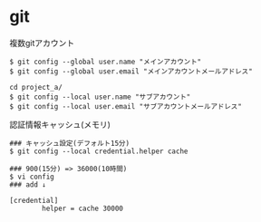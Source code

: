 git
=========
複数gitアカウント
```
$ git config --global user.name "メインアカウント"
$ git config --global user.email "メインアカウントメールアドレス"
```

```
cd project_a/
$ git config --local user.name "サブアカウント"
$ git config --local user.email "サブアカウントメールアドレス"
```

認証情報キャッシュ(メモリ)
```
### キャッシュ設定(デフォルト15分)
$ git config --local credential.helper cache

### 900(15分) => 36000(10時間)
$ vi config
### add ↓

[credential]
        helper = cache 30000
```
